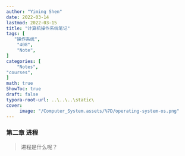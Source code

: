 ```yaml
---
author: "Yiming Shen"
date: 2022-03-14
lastmod: 2022-03-15
title: "计算机操作系统笔记"
tags: [
   "操作系统",
    "408",
    "Note",
]
categories: [
    "Notes", 
"courses",
]
math: true
ShowToc: true
draft: false
typora-root-url: ..\..\..\static\
cover:
     image: "/Computer_System.assets/%7D/operating-system-os.png"
---
```


### 第二章 进程

> 进程是什么呢？

